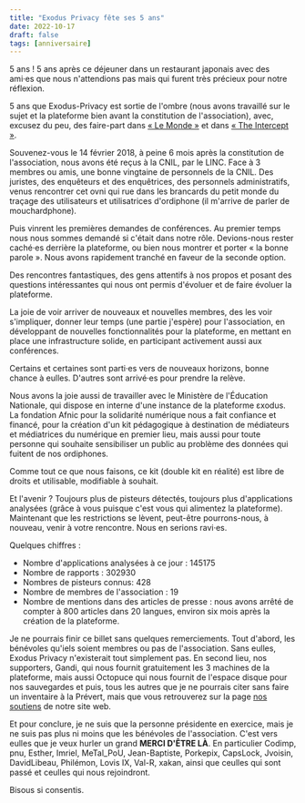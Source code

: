 ```yaml
---
title: "Exodus Privacy fête ses 5 ans"
date: 2022-10-17
draft: false
tags: [anniversaire]
---
```


5 ans ! 5 ans après ce déjeuner dans un restaurant japonais avec des ami·es que nous n'attendions pas mais qui furent très précieux pour notre réflexion.

5 ans que Exodus-Privacy est sortie de l'ombre (nous avons travaillé sur le sujet et la plateforme bien avant la constitution de l'association), avec, excusez du peu, des faire-part dans [« Le Monde »](https://www.lemonde.fr/) et dans [« The Intercept »](https://theintercept.com/).

Souvenez-vous le 14 février 2018, à peine 6 mois après la constitution de l'association, nous avons été reçus à la CNIL, par le LINC. Face à 3 membres ou amis, une bonne vingtaine de personnels de la CNIL. Des juristes, des enquêteurs et des enquêtrices, des personnels administratifs, venus rencontrer cet ovni qui rue dans les brancards du petit monde du traçage des utilisateurs et utilisatrices d'ordiphone (il m'arrive de parler de mouchardphone).

Puis vinrent les premières demandes de conférences. Au premier temps nous nous sommes demandé si c'était dans notre rôle. Devions-nous rester caché·es derrière la plateforme, ou bien nous montrer et porter « la bonne parole ». Nous avons rapidement tranché en faveur de la seconde option.

Des rencontres fantastiques, des gens attentifs à nos propos et posant des questions intéressantes qui nous ont permis d'évoluer et de faire évoluer la plateforme.

La joie de voir arriver de nouveaux et nouvelles membres, des les voir s'impliquer, donner leur temps (une partie j'espère) pour l'association, en développant de nouvelles fonctionnalités pour la plateforme, en mettant en place une infrastructure solide,  en participant activement aussi aux conférences.

Certains et certaines sont parti·es vers de nouveaux horizons, bonne chance à eulles. D'autres sont arrivé·es pour prendre la relève.

Nous avons la joie aussi de travailler avec le Ministère de l'Éducation Nationale, qui dispose en interne d'une instance de la plateforme εxodus.
La fondation Afnic pour la solidarité numérique nous a fait confiance et financé, pour la création d'un kit pédagogique à destination de médiateurs et médiatrices du numérique en premier lieu, mais aussi pour toute personne qui souhaite sensibiliser un public au problème des données qui fuitent de nos ordiphones.

Comme tout ce que nous faisons, ce kit (double kit en réalité) est libre de droits et utilisable, modifiable à souhait.

Et l'avenir ? Toujours plus de pisteurs détectés, toujours plus d'applications analysées  (grâce à vous puisque c'est vous qui alimentez la plateforme). Maintenant que les restrictions se lèvent, peut-être pourrons-nous, à nouveau, venir à votre rencontre. Nous en serions ravi·es.

Quelques chiffres :

* Nombre d'applications analysées à ce jour : 145175
* Nombre de rapports : 302930
* Nombres de pisteurs connus: 428
* Nombre de  membres de l'association : 19
* Nombre de mentions dans des articles de presse : nous avons arrêté de compter à 800 articles dans 20 langues, environ six mois après la création de la  plateforme.

Je ne pourrais finir ce billet sans quelques remerciements. Tout d'abord, les bénévoles qu'iels soient membres ou pas de l'association. Sans eulles, Exodus Privacy n'existerait tout simplement pas. En second lieu, nos supporters, Gandi, qui nous fournit gratuitement les 3 machines de la plateforme, mais aussi Octopuce qui nous fournit de l'espace disque pour nos sauvegardes et puis, tous les autres que je ne pourrais citer sans faire un inventaire à la Prévert, mais que vous retrouverez sur la page [nos soutiens](https://exodus-privacy.eu.org/fr/page/supporters/) de notre site web.

Et pour conclure, je ne suis que la personne présidente en exercice, mais je ne suis pas plus ni moins que les bénévoles de l'association. C'est vers  eulles que je veux hurler un grand **MERCI D'ÊTRE LÀ**. En particulier Codimp, pnu, Esther, Imriel, MeTal_PoU, Jean-Baptiste, Porkepix, CapsLock, Jvoisin, DavidLibeau, Philémon, Lovis IX, Val-R, xakan, ainsi que ceulles qui sont passé et ceulles qui nous rejoindront.

Bisous si consentis.
